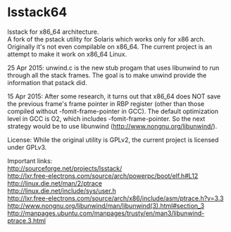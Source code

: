 # lsstack64
lsstack for x86_64 architecture.  
A fork of the pstack utility for Solaris which works only for x86 arch. Originally it's not even compilable on x86_64. The current project is an attempt to make it work on x86_64 Linux.  

25 Apr 2015: unwind.c is the new stub progam that uses libunwind to run through all the stack frames. The goal is to make unwind provide the information that pstack did.  

15 Apr 2015: After some research, it turns out that x86_64 does NOT save the previous frame's frame pointer in RBP register (other than those compiled without -fomit-frame-pointer in GCC). The default optimization level in GCC is O2, which includes -fomit-frame-pointer. So the next strategy would be to use libunwind (http://www.nongnu.org/libunwind/).

License: While the original utility is GPLv2, the current project is licensed under GPLv3.


Important links:  
http://sourceforge.net/projects/lsstack/  
http://lxr.free-electrons.com/source/arch/powerpc/boot/elf.h#L12  
http://linux.die.net/man/2/ptrace  
http://linux.die.net/include/sys/user.h  
http://lxr.free-electrons.com/source/arch/x86/include/asm/ptrace.h?v=3.3  
http://www.nongnu.org/libunwind/man/libunwind(3).html#section_3  
http://manpages.ubuntu.com/manpages/trusty/en/man3/libunwind-ptrace.3.html  
